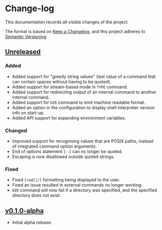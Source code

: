 # Change-log

This documentation records all visible changes of the project.

The format is based on [Keep a Changelog](https://keepachangelog.com/en/1.1.0/),
and this project adheres to [Semantic Versioning](https://semver.org/spec/v2.0.0.html).

## [Unreleased]

### Added

- Added support for "greedy string values" (last value of a command that can contain spaces without having to be quoted).
- Added support for stream-based mode in `TYPE` command.
- Added support for redirecting output of an internal command to another internal command.
- Added support for `DIR` command to emit machine readable format.
- Added an option in the configuration to display shell interpreter version info on start-up.
- Added API support for expanding environment variables.

### Changed

- Improved support for recognising values that are POSIX paths, instead of integrated command option arguments.
- End of options statement (`--`) can no longer be quoted.
- Escaping is now disallowed outside quoted strings.

### Fixed

- Fixed `[red][/]` formatting being displayed to the user.
- Fixed an issue resulted in external commands no longer working.
- `DIR` command will now fail if a directory was specified, and the specified directory does not exist.

## [v0.1.0-alpha]

- Initial alpha release.

[unreleased]: https://github.com/NexusKrop/IceShell/v0.1.0-alpha...HEAD
[v0.1.0-alpha]: https://github.com/NexusKrop/IceShell/tag/v0.0.1